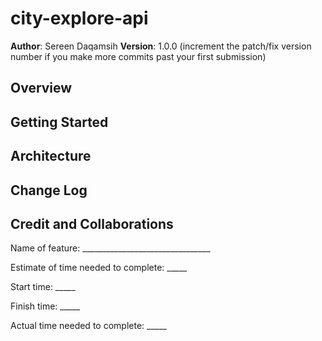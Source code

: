 # city-explore-api
 **Author**: Sereen Daqamsih
**Version**: 1.0.0 (increment the patch/fix version number if you make more commits past your first submission)

## Overview
<!-- Provide a high level overview of what this application is and why you are building it, beyond the fact that it's an assignment for this class. (i.e. What's your problem domain?) -->

## Getting Started
<!-- What are the steps that a user must take in order to build this app on their own machine and get it running? -->

## Architecture
<!-- Provide a detailed description of the application design. What technologies (languages, libraries, etc) you're using, and any other relevant design information. -->

## Change Log
<!-- Use this area to document the iterative changes made to your application as each feature is successfully implemented. Use time stamps. Here's an example:

01-01-2001 4:59pm - Application now has a fully-functional express server, with a GET route for the location resource. -->

## Credit and Collaborations
<!-- Give credit (and a link) to other people or resources that helped you build this application. -->
Name of feature: ________________________________

Estimate of time needed to complete: _____

Start time: _____

Finish time: _____

Actual time needed to complete: _____